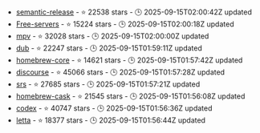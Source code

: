 - [semantic-release](https://github.com/semantic-release/semantic-release) - ⭐ 22538 stars - 🕒 2025-09-15T02:00:42Z updated
- [Free-servers](https://github.com/Pawdroid/Free-servers) - ⭐ 15224 stars - 🕒 2025-09-15T02:00:18Z updated
- [mpv](https://github.com/mpv-player/mpv) - ⭐ 32028 stars - 🕒 2025-09-15T02:00:00Z updated
- [dub](https://github.com/dubinc/dub) - ⭐ 22247 stars - 🕒 2025-09-15T01:59:11Z updated
- [homebrew-core](https://github.com/Homebrew/homebrew-core) - ⭐ 14621 stars - 🕒 2025-09-15T01:57:42Z updated
- [discourse](https://github.com/discourse/discourse) - ⭐ 45066 stars - 🕒 2025-09-15T01:57:28Z updated
- [srs](https://github.com/ossrs/srs) - ⭐ 27685 stars - 🕒 2025-09-15T01:57:21Z updated
- [homebrew-cask](https://github.com/Homebrew/homebrew-cask) - ⭐ 21545 stars - 🕒 2025-09-15T01:56:08Z updated
- [codex](https://github.com/openai/codex) - ⭐ 40747 stars - 🕒 2025-09-15T01:56:36Z updated
- [letta](https://github.com/letta-ai/letta) - ⭐ 18377 stars - 🕒 2025-09-15T01:56:44Z updated

